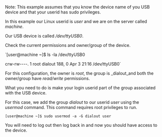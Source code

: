 Note: This example assumes that you know the device name of you USB device and that your userid has sudo privileges.

In this example our Linux userid is _user_ and we are on the server called _machine_.

Our USB device is called _/dev/ttyUSB0_.

Check the current permissions and owner/group of the device.

`[user@machine ~]$ ls -la /dev/ttyUSB0

crw-rw----. 1 root dialout 188, 0 Apr  3 21:16 /dev/ttyUSB0`
 
For this configuration, the owner is _root_, the group is _dialout_and both the owner/group have _read/write_ permissions.

What you need to do is make your login userid part of the group associated with the USB device.

For this case, we add the group _dialout_ to our userid _user_ using the _usermod_ command. This command requires root privileges to run.

`[user@machine ~]$ sudo usermod -a -G dialout user`

You will need to log out then log back in and now you should have access to the device.